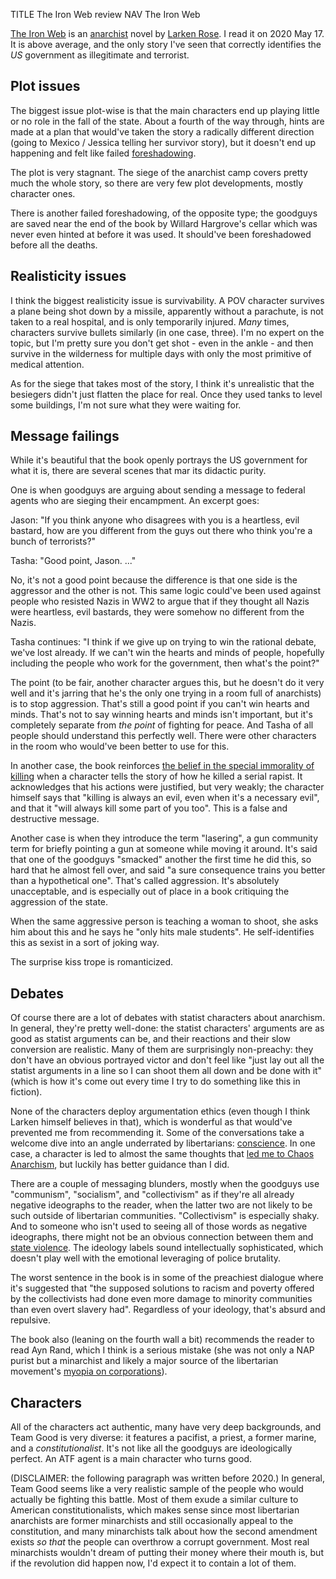 TITLE The Iron Web review
NAV The Iron Web

[The Iron Web](https://www.amazon.com/Iron-Web-Larken-Rose/dp/1607437325) is an [anarchist](/protagonism/anarchism) novel by [Larken Rose](https://twitter.com/larken_rose). I read it on 2020 May 17. It is above average, and the only story I've seen that correctly identifies the *US* government as illegitimate and terrorist.

## Plot issues

The biggest issue plot-wise is that the main characters end up playing little or no role in the fall of the state. About a fourth of the way through, hints are made at a plan that would've taken the story a radically different direction (<span class="spoiler">going to Mexico / Jessica telling her survivor story</span>), but it doesn't end up happening and felt like failed [foreshadowing](/fiction/foreshadowing).

The plot is very stagnant. The <span class="spoiler">siege of the anarchist camp</span> covers pretty much the whole story, so there are very few plot developments, mostly character ones.

There is another failed foreshadowing, of the opposite type; the goodguys are saved near the end of the book by <span class="spoiler">Willard Hargrove's cellar</span> which was never even hinted at before it was used. It should've been foreshadowed before <span class="spoiler">all the deaths</span>.

## Realisticity issues

I think the biggest realisticity issue is survivability. A POV character survives a plane being shot down by a missile, apparently without a parachute, is not taken to a real hospital, and is only temporarily injured. *Many* times, characters survive bullets similarly (in one case, three). I'm no expert on the topic, but I'm pretty sure you don't get shot - even in the ankle - and then survive in the wilderness for multiple days with only the most primitive of medical attention.

As for the <span class="spoiler">siege</span> that takes most of the story, I think it's unrealistic that <span class="spoiler">the besiegers didn't just flatten the place for real. Once they used tanks to level some buildings, I'm not sure what they were waiting for</span>.

## Message failings

While it's beautiful that the book openly portrays the US government for what it is, there are several scenes that mar its didactic purity.

One is when goodguys are arguing about sending a message to federal agents who are sieging their encampment. An excerpt goes:

Jason: "If you think anyone who disagrees with you is a heartless, evil bastard, how are you different from the guys out there who think you're a bunch of terrorists?"

Tasha: "Good point, Jason. ..."

No, it's not a good point because the difference is that one side is the aggressor and the other is not. This same logic could've been used against people who resisted Nazis in WW2 to argue that if they thought all Nazis were heartless, evil bastards, they were somehow no different from the Nazis.

Tasha continues: "I think if we give up on trying to win the rational debate, we've lost already. If we can't win the hearts and minds of people, hopefully including the people who work for the government, then what's the point?"

The point (to be fair, another character argues this, but he doesn't do it very well and it's jarring that he's the only one trying in a room full of anarchists) is to stop aggression. That's still a good point if you can't win hearts and minds. That's not to say winning hearts and minds isn't important, but it's completely separate from *the point* of fighting for peace. And Tasha of all people should understand this perfectly well. There were other characters in the room who would've been better to use for this.

In another case, the book reinforces [the belief in the special immorality of killing](/protagonism/life) when a character tells the story of how he killed a serial rapist. It acknowledges that his actions were justified, but very weakly; the character himself says that "killing is always an evil, even when it's a necessary evil", and that it "will always kill some part of you too". This is a false and destructive message.

Another case is when they introduce the term "lasering", a gun community term for briefly pointing a gun at someone while moving it around. It's said that one of the goodguys "smacked" another the first time he did this, so hard that he almost fell over, and said "a sure consequence trains you better than a hypothetical one". That's called aggression. It's absolutely unacceptable, and is especially out of place in a book critiquing the aggression of the state.

When the same aggressive person is teaching a woman to shoot, she asks him about this and he says he "only hits male students". He self-identifies this as sexist in a sort of joking way.

The surprise kiss trope is romanticized.

## Debates

Of course there are a lot of debates with statist characters about anarchism. In general, they're pretty well-done: the statist characters' arguments are as good as statist arguments can be, and their reactions and their slow conversion are realistic. Many of them are surprisingly non-preachy: they don't have an obvious portrayed victor and don't feel like "just lay out all the statist arguments in a line so I can shoot them all down and be done with it" (which is how it's come out every time I try to do something like this in fiction).

None of the characters deploy argumentation ethics (even though I think Larken himself believes in that), which is wonderful as that would've prevented me from recommending it. Some of the conversations take a welcome dive into an angle underrated by libertarians: [conscience](/protagonism/conscience). In one case, a character is led to almost the same thoughts that [led me to Chaos Anarchism](/misc/anarchism_conversion), but luckily has better guidance than I did.

There are a couple of messaging blunders, mostly when the goodguys use "communism", "socialism", and "collectivism" as if they're all already negative ideographs to the reader, when the latter two are not likely to be such outside of libertarian communities. "Collectivism" is especially shaky. And to someone who isn't used to seeing all of those words as negative ideographs, there might not be an obvious connection between them and [state violence](/protagonism/enforcement). The ideology labels sound intellectually sophisticated, which doesn't play well with the emotional leveraging of police brutality.

The worst sentence in the book is in some of the preachiest dialogue where it's suggested that "the supposed solutions to racism and poverty offered by the collectivists had done even more damage to minority communities than even overt slavery had". Regardless of your ideology, that's absurd and repulsive.

The book also (leaning on the fourth wall a bit) recommends the reader to read Ayn Rand, which I think is a serious mistake (she was not only a NAP purist but a minarchist and likely a major source of the libertarian movement's [myopia on corporations](/protagonism/market#corporatism-fake-markets)).

## Characters

All of the characters act authentic, many have very deep backgrounds, and Team Good is very diverse: it features a pacifist, a priest, a former marine, and a *constitutionalist*. It's not like all the goodguys are ideologically perfect. An ATF agent is a main character who <span class="spoiler">turns good</span>.

(DISCLAIMER: the following paragraph was written before 2020.) In general, Team Good seems like a very realistic sample of the people who would actually be fighting this battle. Most of them exude a similar culture to American constitutionalists, which makes sense since most libertarian anarchists are former minarchists and still occasionally appeal to the constitution, and many minarchists talk about how the second amendment exists *so that* the people can overthrow a corrupt government. Most real minarchists wouldn't dream of putting their money where their mouth is, but if the revolution did happen now, I'd expect it to contain a lot of them.
